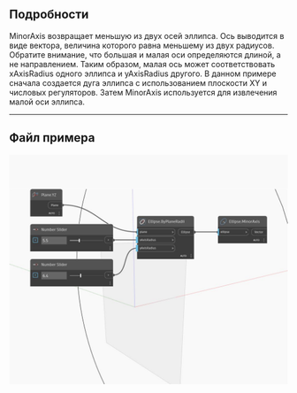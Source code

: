 ## Подробности
MinorAxis возвращает меньшую из двух осей эллипса. Ось выводится в виде вектора, величина которого равна меньшему из двух радиусов. Обратите внимание, что большая и малая оси определяются длиной, а не направлением. Таким образом, малая ось может соответствовать xAxisRadius одного эллипса и yAxisRadius другого. В данном примере сначала создается дуга эллипса с использованием плоскости XY и числовых регуляторов. Затем MinorAxis используется для извлечения малой оси эллипса.
___
## Файл примера

![MinorAxis](./Autodesk.DesignScript.Geometry.Ellipse.MinorAxis_img.jpg)

